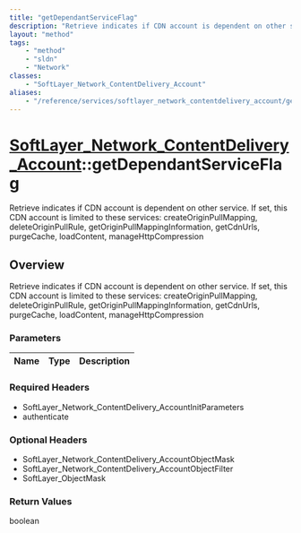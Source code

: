 ```yaml
---
title: "getDependantServiceFlag"
description: "Retrieve indicates if CDN account is dependent on other service. If set, this CDN account is limited to these services:... "
layout: "method"
tags:
    - "method"
    - "sldn"
    - "Network"
classes:
    - "SoftLayer_Network_ContentDelivery_Account"
aliases:
    - "/reference/services/softlayer_network_contentdelivery_account/getDependantServiceFlag"
---
```

# [SoftLayer_Network_ContentDelivery_Account](/reference/services/SoftLayer_Network_ContentDelivery_Account)::getDependantServiceFlag

Retrieve indicates if CDN account is dependent on other service. If set, this CDN account is limited to these services: createOriginPullMapping, deleteOriginPullRule, getOriginPullMappingInformation, getCdnUrls, purgeCache, loadContent, manageHttpCompression


## Overview 
Retrieve indicates if CDN account is dependent on other service. If set, this CDN account is limited to these services: createOriginPullMapping, deleteOriginPullRule, getOriginPullMappingInformation, getCdnUrls, purgeCache, loadContent, manageHttpCompression

### Parameters 
|Name | Type | Description |
| --- | --- | --- |


### Required Headers
* SoftLayer_Network_ContentDelivery_AccountInitParameters
* authenticate

### Optional Headers
* SoftLayer_Network_ContentDelivery_AccountObjectMask
* SoftLayer_Network_ContentDelivery_AccountObjectFilter
* SoftLayer_ObjectMask

### Return Values
boolean

